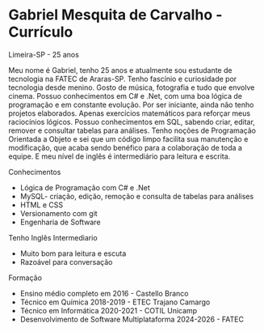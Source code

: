 # Gabriel Mesquita de Carvalho - Currículo

Limeira-SP - 25 anos

Meu nome é Gabriel, tenho 25 anos e atualmente sou estudante de tecnologia na FATEC de Araras-SP. Tenho fascínio e curiosidade por tecnologia desde menino. Gosto de música,  fotografia e tudo que envolve cinema. 
Possuo conhecimentos em C# e .Net, com uma boa lógica de programação e em constante evolução. Por ser iniciante, ainda não tenho projetos elaborados. Apenas exercícios matemáticos para reforçar meus raciocínios lógicos. Possuo conhecimentos em SQL, sabendo criar, editar, remover e consultar tabelas para análises. Tenho noções de Programação Orientada a Objeto e sei que um código limpo facilita sua manutenção e modificação, que acaba sendo benéfico para a colaboração de toda a equipe.
E meu nível de inglês é intermediário para leitura e escrita.

Conhecimentos 
 - Lógica de Programação com C# e .Net
 - MySQL- criação, edição, remoção e consulta de tabelas para análises
 - HTML e CSS
 - Versionamento com git
 - Engenharia de Software

Tenho Inglês Intermediario 
- Muito bom para leitura e escuta
- Razoável para conversação 

Formação 
- Ensino médio completo em 2016 - Castello Branco 
- Técnico em Química 2018-2019 - ETEC Trajano Camargo
- Técnico em Informática 2020-2021 - COTIL Unicamp
- Desenvolvimento de Software Multiplataforma 2024-2026 - FATEC
